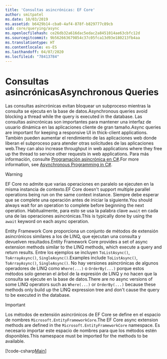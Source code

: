 ```yaml
---
title: 'Consultas asincrónicas: EF Core'
author: smitpatel
ms.date: 10/03/2019
ms.assetid: b6429b14-cba0-4af4-878f-b829777c89cb
uid: core/querying/async
ms.openlocfilehash: ce26db32a616dac5edac2a8451014ae63cbfc12d
ms.sourcegitcommit: 9b562663679854c37c05fca13d93e180213fb4aa
ms.translationtype: HT
ms.contentlocale: es-ES
ms.lasthandoff: 04/07/2020
ms.locfileid: "78413784"
---
```

# <a name="asynchronous-queries"></a><span data-ttu-id="52195-102">Consultas asincrónicas</span><span class="sxs-lookup"><span data-stu-id="52195-102">Asynchronous Queries</span></span>

<span data-ttu-id="52195-103">Las consultas asincrónicas evitan bloquear un subproceso mientras la consulta se ejecuta en la base de datos.</span><span class="sxs-lookup"><span data-stu-id="52195-103">Asynchronous queries avoid blocking a thread while the query is executed in the database.</span></span> <span data-ttu-id="52195-104">Las consultas asincrónicas son importantes para mantener una interfaz de usuario dinámica en las aplicaciones cliente de gran tamaño.</span><span class="sxs-lookup"><span data-stu-id="52195-104">Async queries are important for keeping a responsive UI in thick-client applications.</span></span> <span data-ttu-id="52195-105">También pueden aumentar el rendimiento de las aplicaciones web donde liberan el subproceso para atender otras solicitudes de las aplicaciones web.</span><span class="sxs-lookup"><span data-stu-id="52195-105">They can also increase throughput in web applications where they free up the thread to service other requests in web applications.</span></span> <span data-ttu-id="52195-106">Para más información, consulte [Programación asincrónica en C#](/dotnet/csharp/async).</span><span class="sxs-lookup"><span data-stu-id="52195-106">For more information, see [Asynchronous Programming in C#](/dotnet/csharp/async).</span></span>

> [!WARNING]  
> <span data-ttu-id="52195-107">EF Core no admite que varias operaciones en paralelo se ejecuten en la misma instancia de contexto.</span><span class="sxs-lookup"><span data-stu-id="52195-107">EF Core doesn't support multiple parallel operations being run on the same context instance.</span></span> <span data-ttu-id="52195-108">Siempre debe esperar que se complete una operación antes de iniciar la siguiente.</span><span class="sxs-lookup"><span data-stu-id="52195-108">You should always wait for an operation to complete before beginning the next operation.</span></span> <span data-ttu-id="52195-109">Habitualmente, para esto se usa la palabra clave `await` en cada una de las operaciones asincrónicas.</span><span class="sxs-lookup"><span data-stu-id="52195-109">This is typically done by using the `await` keyword on each async operation.</span></span>

<span data-ttu-id="52195-110">Entity Framework Core proporciona un conjunto de métodos de extensión asincrónicos similares a los de LINQ, que ejecutan una consulta y devuelven resultados.</span><span class="sxs-lookup"><span data-stu-id="52195-110">Entity Framework Core provides a set of async extension methods similar to the LINQ methods, which execute a query and return results.</span></span> <span data-ttu-id="52195-111">Entre los ejemplos se incluyen `ToListAsync()`, `ToArrayAsync()`, `SingleAsync()`.</span><span class="sxs-lookup"><span data-stu-id="52195-111">Examples include `ToListAsync()`, `ToArrayAsync()`, `SingleAsync()`.</span></span> <span data-ttu-id="52195-112">No hay versiones asincrónicas de algunos operadores de LINQ como `Where(...)` o `OrderBy(...)` porque estos métodos solo generan el árbol de la expresión de LINQ y no hacen que la consulta se ejecute en la base de datos.</span><span class="sxs-lookup"><span data-stu-id="52195-112">There are no async versions of some LINQ operators such as `Where(...)` or `OrderBy(...)` because these methods only build up the LINQ expression tree and don't cause the query to be executed in the database.</span></span>

> [!IMPORTANT]  
> <span data-ttu-id="52195-113">Los métodos de extensión asincrónicos de EF Core se define en el espacio de nombres `Microsoft.EntityFrameworkCore`.</span><span class="sxs-lookup"><span data-stu-id="52195-113">The EF Core async extension methods are defined in the `Microsoft.EntityFrameworkCore` namespace.</span></span> <span data-ttu-id="52195-114">Es necesario importar este espacio de nombres para que los métodos estén disponibles.</span><span class="sxs-lookup"><span data-stu-id="52195-114">This namespace must be imported for the methods to be available.</span></span>

[!code-csharp[Main](../../../samples/core/Querying/Async/Sample.cs#ToListAsync)]
